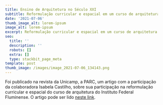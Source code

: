 ```yaml
---
title: Ensino de Arquitetura no Século XXI
subtitle: Reformulação curricular e espacial em um curso de arquitetura e urbanismo
date: '2021-07-06'
thumb_image_alt: lorem-ipsum
image_alt: lorem-ipsum
excerpt: Reformulação curricular e espacial em um curso de arquitetura e urbanismo
seo:
  title: ''
  description: ''
  robots: []
  extra: []
  type: stackbit_page_meta
template: post
thumb_image: /images/image_2021-07-06_134143.png
---
```

Foi publicado na revista da Unicamp, a PARC, um artigo com a participação da colaboradora Isabela Castilho, sobre sua participação na reformulação curricular e espacial do curso de arquitetura do Instituto Federal Fluminense. O artigo pode ser lido [neste link](https://periodicos.sbu.unicamp.br/ojs/index.php/parc/article/view/8660009/27005).
